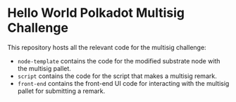 # Hello World Polkadot Multisig Challenge

This repository hosts all the relevant code for the multisig challenge:

* `node-template` contains the code for the modified substrate node with the multisig pallet.
* `script` contains the code for the script that makes a multisig remark.
* `front-end` contains the front-end UI code for interacting with the multisig pallet for submitting a remark.
